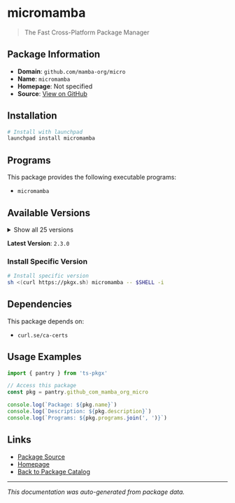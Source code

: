 # micromamba

> The Fast Cross-Platform Package Manager

## Package Information

- **Domain**: `github.com/mamba-org/micro`
- **Name**: `micromamba`
- **Homepage**: Not specified
- **Source**: [View on GitHub](https://github.com/pkgxdev/pantry/tree/main/projects/github.com/mamba-org/micro/package.yml)

## Installation

```bash
# Install with launchpad
launchpad install micromamba
```

## Programs

This package provides the following executable programs:

- `micromamba`

## Available Versions

<details>
<summary>Show all 25 versions</summary>

- `2.3.0`, `2.2.0`, `2.1.1`, `2.1.0`, `2.0.8`
- `2.0.7`, `2.0.6`, `2.0.5`, `2.0.4`, `2.0.3`
- `2.0.2`, `2.0.1`, `2.0.0`, `1.5.12`, `1.5.11`
- `1.5.10`, `1.5.9`, `1.5.8`, `1.5.7`, `1.5.6`
- `1.5.5`, `1.5.3`, `1.5.1`, `1.5.0`, `1.4.9`

</details>

**Latest Version**: `2.3.0`

### Install Specific Version

```bash
# Install specific version
sh <(curl https://pkgx.sh) micromamba -- $SHELL -i
```

## Dependencies

This package depends on:

- `curl.se/ca-certs`

## Usage Examples

```typescript
import { pantry } from 'ts-pkgx'

// Access this package
const pkg = pantry.github_com_mamba_org_micro

console.log(`Package: ${pkg.name}`)
console.log(`Description: ${pkg.description}`)
console.log(`Programs: ${pkg.programs.join(', ')}`)
```

## Links

- [Package Source](https://github.com/pkgxdev/pantry/tree/main/projects/github.com/mamba-org/micro/package.yml)
- [Homepage](#)
- [Back to Package Catalog](../package-catalog.md)

---

*This documentation was auto-generated from package data.*
